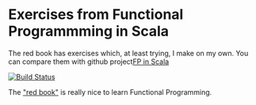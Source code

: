 # Exercises from Functional Programmming in Scala
The red book has exercises which, at least trying, I make on my own.
You can compare them with github project[FP in Scala](https://github.com/fpinscala/fpinscala)

[![Build Status](https://travis-ci.org/aschwinwester/fpinscala.svg?branch=master)](https://travis-ci.org/aschwinwester/fpinscala)

The ["red book"](https://www.manning.com/books/functional-programming-in-scala) is really nice to learn Functional Programming.

